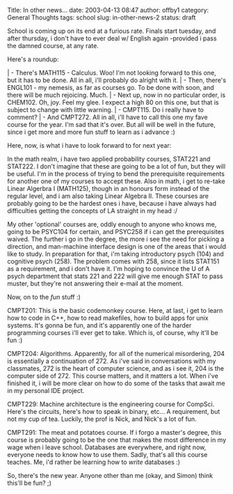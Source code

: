 Title: In other news...
date: 2003-04-13 08:47
author: offby1
category: General Thoughts
tags: school
slug: in-other-news-2
status: draft

School is coming up on its end at a furious rate. Finals start tuesday, and after thursday, i don't have to ever deal w/ English again -provided i pass the damned course, at any rate.

Here's a roundup:

| - There's MATH115 - Calculus. Woo! I'm not looking forward to this one, but it has to be done. All in all, i'll probably do alright with it.
| - Then, there's ENGL101 - my nemesis, as far as courses go. To be done with soon, and there will be much rejoicing. Much.
| - Next up, now in no particular order, is CHEM102. Oh, joy. Feel my glee. I expect a high 80 on this one, but that is subject to change with little warning.
| - CMPT115. Do i really have to comment?
| - And CMPT272. All in all, i'll have to call this one my fave course for the year. I'm sad that it's over. But all will be well in the future, since i get more and more fun stuff to learn as i advance :)

Here, now, is what i have to look forward to for next year:

In the math realm, i have two applied probability courses, STAT221 and STAT222. I don't imagine that these are going to be a lot of fun, but they will be useful. I'm in the process of trying to bend the prerequisite requirements for another one of my courses to accept these. Also in math, i get to re-take Linear Algerbra I (MATH125), though in an honours form instead of the regular level, and i am also taking Linear Algebra II. These courses are probably going to be the hardest ones i have, because i have always had difficulties getting the concepts of LA straight in my head :/

My other 'optional' courses are, oddly enough to anyone who knows me, going to be PSYC104 for certain, and PSYC258 if i can get the prerequisites waived. The further i go in the degree, the more i see the need for picking a direction, and man-machine interface design is one of the areas that i would like to study. In preparation for that, i'm taking introductory psych (104) and cognitive psych (258). The problem comes with 258, since it lists STAT151 as a requirement, and i don't have it. I'm hoping to convince the U of A psych department that stats 221 and 222 will give me enough STAT to pass muster, but they're not answering their e-mail at the moment.

Now, on to the *fun* stuff :)

CMPT201: This is the basic codemonkey course. Here, at last, i get to learn how to code in C++, how to read makefiles, how to build apps for unix systems. It's gonna be fun, and it's apparently one of the harder programming courses i'll ever get to take. Which is, of course, why it'll be fun :)

CMPT204: Algorithms. Apparently, for all of the numerical misordering, 204 is essentially a continuation of 272. As i've said in conversations with my classmates, 272 is the heart of computer science, and as i see it, 204 is the computer side of 272. This course matters, and it matters a lot. When i've finished it, i will be more clear on how to do some of the tasks that await me in my personal IDE project.

CMPT229: Machine architecture is the engineering course for CompSci. Here's the circuits, here's how to speak in binary, etc\... A requirement, but not my cup of tea. Luckily, the prof is Nick, and Nick's a lot of fun.

CMPT291: The meat and potatoes course. If i forgo a master's degree, this course is probably going to be the one that makes the most difference in my wage when i leave school. Databases are everywhere, and right now, everyone needs to know how to use them. Sadly, that's all this course teaches. Me, i'd rather be learning how to *write* databases :)

So, there's the new year. Anyone other than me (okay, and Simon) think this'll be fun? ;)
